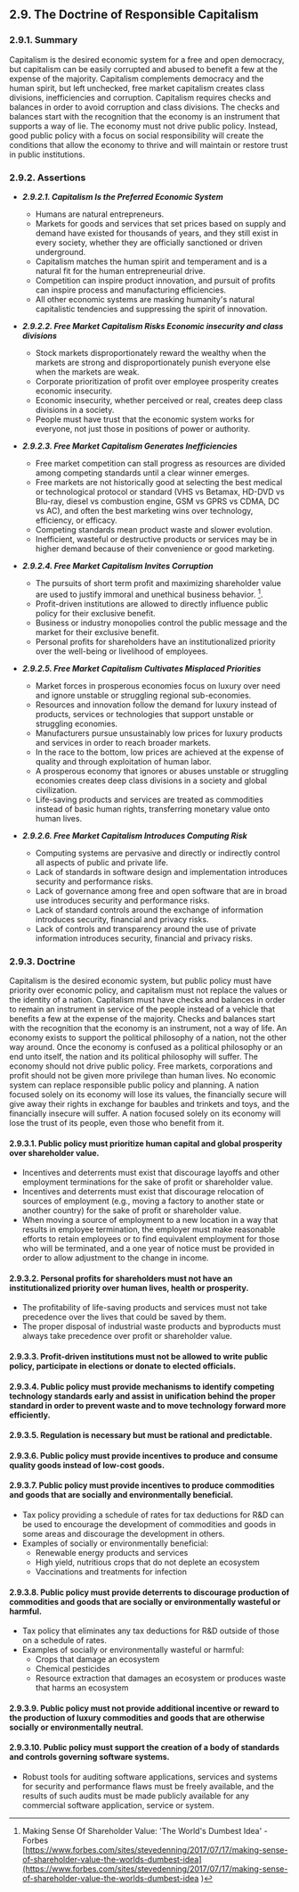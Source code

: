 ## 2.9. The Doctrine of Responsible Capitalism

### 2.9.1. Summary
Capitalism is the desired economic system for a free and open democracy, but capitalism can be easily corrupted and abused to benefit a few at the expense of the majority.  Capitalism complements democracy and the human spirit, but left unchecked, free market capitalism creates class divisions, inefficiencies and corruption.  Capitalism requires checks and balances in order to avoid corruption and class divisions.  The checks and balances start with the recognition that the economy is an instrument that supports a way of lie.  The economy must not drive public policy.  Instead, good public policy with a focus on social responsibility will create the conditions that allow the economy to thrive and will maintain or restore trust in public institutions.

### 2.9.2. Assertions 

-  *__2.9.2.1. Capitalism Is the Preferred Economic System__*
      -  Humans are natural entrepreneurs.
      -  Markets for goods and services that set prices based on supply and demand have existed for thousands of years, and they still exist in every society, whether they are officially sanctioned or driven underground.
      -  Capitalism matches the human spirit and temperament and is a natural fit for the human entrepreneurial drive.
      -  Competition can inspire product innovation, and pursuit of profits can inspire process and manufacturing efficiencies.
      -  All other economic systems are masking humanity's natural capitalistic tendencies and suppressing the spirit of innovation.

-  *__2.9.2.2. Free Market Capitalism Risks Economic insecurity and class divisions__*
      -  Stock markets disproportionately reward the wealthy when the markets are strong and disproportionately punish everyone else when the markets are weak.
      -  Corporate prioritization of profit over employee prosperity creates economic insecurity.
      -  Economic insecurity, whether perceived or real, creates deep class divisions in a society.
      -  People must have trust that the economic system works for everyone, not just those in positions of power or authority.

-  *__2.9.2.3. Free Market Capitalism Generates Inefficiencies__*
      -  Free market competition can stall progress as resources are divided among competing standards until a clear winner emerges.
      -  Free markets are not historically good at selecting the best medical or technological protocol or standard (VHS vs Betamax, HD-DVD vs Blu-ray, diesel vs combustion engine, GSM vs GPRS vs CDMA, DC vs AC), and often the best marketing wins over technology, efficiency, or efficacy.
      -  Competing standards mean product waste and slower evolution.
      -  Inefficient, wasteful or destructive products or services may be in higher demand because of their convenience or good marketing.

-  *__2.9.2.4. Free Market Capitalism Invites Corruption__*
      -  The pursuits of short term profit and maximizing shareholder value are used to justify immoral and unethical business behavior. [^1]. 
      -  Profit-driven institutions are allowed to directly influence public policy for their exclusive benefit.
      -  Business or industry monopolies control the public message and the market for their exclusive benefit.
      -  Personal profits for shareholders have an institutionalized priority over the well-being or livelihood of employees.

-  *__2.9.2.5. Free Market Capitalism Cultivates Misplaced Priorities__*
      -  Market forces in prosperous economies focus on luxury over need and ignore unstable or struggling regional sub-economies.
      -  Resources and innovation follow the demand for luxury instead of products, services or technologies that support unstable or struggling economies.
      -  Manufacturers pursue unsustainably low prices for luxury products and services in order to reach broader markets.
      -  In the race to the bottom, low prices are achieved at the expense of quality and through exploitation of human labor.
      -  A prosperous economy that ignores or abuses unstable or struggling economies creates deep class divisions in a society and global civilization.
      -  Life-saving products and services are treated as commodities instead of basic human rights, transferring monetary value onto human lives.
      
-  *__2.9.2.6. Free Market Capitalism Introduces Computing Risk__*
      -  Computing systems are pervasive and directly or indirectly control all aspects of public and private life.
      -  Lack of standards in software design and implementation introduces security and performance risks.
      -  Lack of governance among free and open software that are in broad use introduces security and performance risks.
      -  Lack of standard controls around the exchange of information introduces security, financial and privacy risks.
      -  Lack of controls and transparency around the use of private information introduces security, financial and privacy risks.

### 2.9.3. Doctrine
Capitalism is the desired economic system, but public policy must have priority over economic policy, and capitalism must not replace the values or the identity of a nation.  Capitalism must have checks and balances in order to remain an instrument in service of the people instead of a vehicle that benefits a few at the expense of the majority.  Checks and balances start with the recognition that the economy is an instrument, not a way of life.  An economy exists to support the political philosophy of a nation, not the other way around.  Once the economy is confused as a political philosophy or an end unto itself, the nation and its political philosophy will suffer.  The economy should not drive public policy.  Free markets, corporations and profit should not be given more privilege than human lives.  No economic system can replace responsible public policy and planning.  A nation focused solely on its economy will lose its values, the financially secure will give away their rights in exchange for baubles and trinkets and toys, and the financially insecure will suffer.  A nation focused solely on its economy will lose the trust of its people, even those who benefit from it.

#### 2.9.3.1. Public policy must prioritize human capital and global prosperity over shareholder value.
-  Incentives and deterrents must exist that discourage layoffs and other employment terminations for the sake of profit or shareholder value.
-  Incentives and deterrents must exist that discourage relocation of sources of employment (e.g., moving a factory to another state or another country) for the sake of profit or shareholder value.
-  When moving a source of employment to a new location in a way that results in employee termination, the employer must make reasonable efforts to retain employees or to find equivalent employment for those who will be terminated, and a one year of notice must be provided in order to allow adjustment to the change in income.

#### 2.9.3.2. Personal profits for shareholders must not have an institutionalized priority over human lives, health or prosperity.
-  The profitability of life-saving products and services must not take precedence over the lives that could be saved by them.
-  The proper disposal of industrial waste products and byproducts must always take precedence over profit or shareholder value.

#### 2.9.3.3. Profit-driven institutions must not be allowed to write public policy, participate in elections or donate to elected officials.
#### 2.9.3.4. Public policy must provide mechanisms to identify competing technology standards early and assist in unification behind the proper standard in order to prevent waste and to move technology forward more efficiently.
#### 2.9.3.5. Regulation is necessary but must be rational and predictable.
#### 2.9.3.6. Public policy must provide incentives to produce and consume quality goods instead of low-cost goods.
#### 2.9.3.7. Public policy must provide incentives to produce commodities and goods that are socially and environmentally beneficial.
-  Tax policy providing a schedule of rates for tax deductions for R&D can be used to encourage the development of commodities and goods in some areas and discourage the development in others.
-  Examples of socially or environmentally beneficial: 
      -  Renewable energy products and services
      -  High yield, nutritious crops that do not deplete an ecosystem
      -  Vaccinations and treatments for infection

#### 2.9.3.8. Public policy must provide deterrents to discourage production of commodities and goods that are socially or environmentally wasteful or harmful.
-  Tax policy that eliminates any tax deductions for R&D outside of those on a schedule of rates.
-  Examples of socially or environmentally wasteful or harmful: 
      -  Crops that damage an ecosystem
      -  Chemical pesticides
      -  Resource extraction that damages an ecosystem or produces waste that harms an ecosystem

#### 2.9.3.9. Public policy must not provide additional incentive or reward to the production of luxury commodities and goods that are otherwise socially or environmentally neutral.

#### 2.9.3.10. Public policy must support the creation of a body of standards and controls governing software systems.
-  Robust tools for auditing software applications, services and systems for security and performance flaws must be freely available, and the results of such audits must be made publicly available for any commercial software application, service or system.



[^1]: Making Sense Of Shareholder Value: 'The World's Dumbest Idea' - Forbes [https://www.forbes.com/sites/stevedenning/2017/07/17/making-sense-of-shareholder-value-the-worlds-dumbest-idea](https://www.forbes.com/sites/stevedenning/2017/07/17/making-sense-of-shareholder-value-the-worlds-dumbest-idea )


